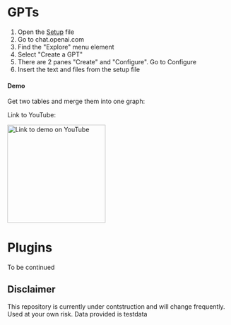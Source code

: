

# GPTs
  1. Open the [Setup](https://github.com/PxTools/lab_gpt/blob/main/GPT/Setup.md) file
  2. Go to chat.openai.com
  3. Find the "Explore" menu element
  4. Select "Create a GPT"
  5. There are 2 panes "Create" and "Configure". Go to Configure
  6. Insert the text and files from the setup file

#### Demo
Get two tables and merge them into one graph:

Link to YouTube: 

<a href="https://www.youtube.com/watch?v=9PthFM0opCA" target="_blank">
    <img src="https://github.com/PxTools/lab_gpt/assets/59892221/1539c656-1f73-44c2-bd27-2e72030db731" alt="Link to demo on YouTube" width="222"/>
</a>



# Plugins
  To be continued

## Disclaimer

This repository is currently under contstruction and will change frequently. 
Used at your own risk. Data provided is testdata


